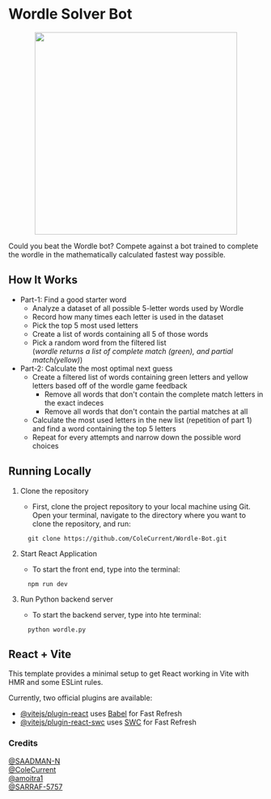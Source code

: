 # Wordle Solver Bot
<p align="center">
  <img width="400" src="https://github.com/ColeCurrent/Wordle-Bot/public/wordleBot.png">
</p>

Could you beat the Wordle bot? Compete against a bot trained to complete the wordle in the mathematically calculated fastest way possible.


## How It Works
* Part-1: Find a good starter word
  - Analyze a dataset of all possible 5-letter words used by Wordle
  - Record how many times each letter is used in the dataset
  - Pick the top 5 most used letters
  - Create a list of words containing all 5 of those words
  - Pick a random word from the filtered list  
(*wordle returns a list of complete match (green), and partial match(yellow)*)
* Part-2: Calculate the most optimal next guess
  - Create a filtered list of words containing green letters and yellow letters based off of the wordle game feedback
    - Remove all words that don't contain the complete match letters in the exact indeces
    - Remove all words that don't contain the partial matches at all
  - Calculate the most used letters in the new list (repetition of part 1) and find a word containing the top 5 letters
  - Repeat for every attempts and narrow down the possible word choices


## Running Locally
1) Clone the repository
    * First, clone the project repository to your local machine using Git. Open your terminal, navigate to the directory where you want to clone the repository, and run:
    ```
      git clone https://github.com/ColeCurrent/Wordle-Bot.git
    ```

2) Start React Application
    * To start the front end, type into the terminal:
    ```
      npm run dev
    ```

3) Run Python backend server
    * To start the backend server, type into hte terminal:
    ```
      python wordle.py
    ```


## React + Vite

This template provides a minimal setup to get React working in Vite with HMR and some ESLint rules.

Currently, two official plugins are available:

- [@vitejs/plugin-react](https://github.com/vitejs/vite-plugin-react/blob/main/packages/plugin-react/README.md) uses [Babel](https://babeljs.io/) for Fast Refresh
- [@vitejs/plugin-react-swc](https://github.com/vitejs/vite-plugin-react-swc) uses [SWC](https://swc.rs/) for Fast Refresh





### Credits
[@SAADMAN-N](https://github.com/SAADMAN-N)  
[@ColeCurrent](https://github.com/ColeCurrent)  
[@amoitra1](https://github.com/amoitra1)  
[@SARRAF-5757](https://github.com/SARRAF-5757)  

